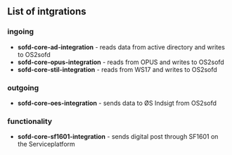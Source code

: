## List of intgrations

### ingoing
- **sofd-core-ad-integration** - reads data from active directory and writes to OS2sofd
- **sofd-core-opus-integration** - reads from OPUS and writes to OS2sofd
- **sofd-core-stil-integration** - reads from WS17 and writes to OS2sofd

### outgoing
- **sofd-core-oes-integration** - sends data to ØS Indsigt from OS2sofd


### functionality
- **sofd-core-sf1601-integration** - sends digital post through SF1601 on the Serviceplatform
